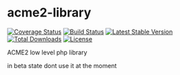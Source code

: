 
# acme2-library

[![Coverage Status](https://coveralls.io/repos/github/mbretter/acme2-library/badge.svg)](https://coveralls.io/github/mbretter/acme2-library)
[![Build Status](https://travis-ci.org/mbretter/acme2-library.svg?branch=master)](https://travis-ci.org/mbretter/acme2-library)
[![Latest Stable Version](https://img.shields.io/packagist/v/mbretter/acme2-library.svg)](https://packagist.org/packages/mbretter/acme2-library)
[![Total Downloads](http://img.shields.io/packagist/dt/mbretter/acme2-library.svg)](https://packagist.org/packages/mbretter/acme2-library)
[![License](http://img.shields.io/packagist/l/mbretter/acme2-library.svg)](https://packagist.org/packages/mbretter/acme2-library)

ACME2 low level php library

in beta state dont use it at the moment
